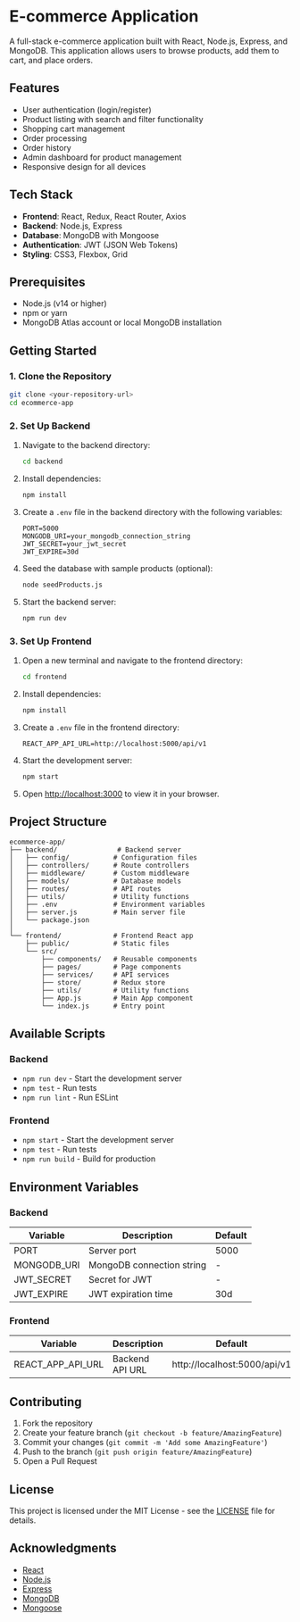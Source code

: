 # E-commerce Application

A full-stack e-commerce application built with React, Node.js, Express, and MongoDB. This application allows users to browse products, add them to cart, and place orders.

## Features

- User authentication (login/register)
- Product listing with search and filter functionality
- Shopping cart management
- Order processing
- Order history
- Admin dashboard for product management
- Responsive design for all devices

## Tech Stack

- **Frontend**: React, Redux, React Router, Axios
- **Backend**: Node.js, Express
- **Database**: MongoDB with Mongoose
- **Authentication**: JWT (JSON Web Tokens)
- **Styling**: CSS3, Flexbox, Grid

## Prerequisites

- Node.js (v14 or higher)
- npm or yarn
- MongoDB Atlas account or local MongoDB installation

## Getting Started

### 1. Clone the Repository

```bash
git clone <your-repository-url>
cd ecommerce-app
```

### 2. Set Up Backend

1. Navigate to the backend directory:
   ```bash
   cd backend
   ```

2. Install dependencies:
   ```bash
   npm install
   ```

3. Create a `.env` file in the backend directory with the following variables:
   ```
   PORT=5000
   MONGODB_URI=your_mongodb_connection_string
   JWT_SECRET=your_jwt_secret
   JWT_EXPIRE=30d
   ```

4. Seed the database with sample products (optional):
   ```bash
   node seedProducts.js
   ```

5. Start the backend server:
   ```bash
   npm run dev
   ```

### 3. Set Up Frontend

1. Open a new terminal and navigate to the frontend directory:
   ```bash
   cd frontend
   ```

2. Install dependencies:
   ```bash
   npm install
   ```

3. Create a `.env` file in the frontend directory:
   ```
   REACT_APP_API_URL=http://localhost:5000/api/v1
   ```

4. Start the development server:
   ```bash
   npm start
   ```

5. Open [http://localhost:3000](http://localhost:3000) to view it in your browser.

## Project Structure

```
ecommerce-app/
├── backend/               # Backend server
│   ├── config/           # Configuration files
│   ├── controllers/      # Route controllers
│   ├── middleware/       # Custom middleware
│   ├── models/           # Database models
│   ├── routes/           # API routes
│   ├── utils/            # Utility functions
│   ├── .env              # Environment variables
│   ├── server.js         # Main server file
│   └── package.json
│
└── frontend/             # Frontend React app
    ├── public/           # Static files
    └── src/
        ├── components/   # Reusable components
        ├── pages/        # Page components
        ├── services/     # API services
        ├── store/        # Redux store
        ├── utils/        # Utility functions
        ├── App.js        # Main App component
        └── index.js      # Entry point
```

## Available Scripts

### Backend

- `npm run dev` - Start the development server
- `npm test` - Run tests
- `npm run lint` - Run ESLint

### Frontend

- `npm start` - Start the development server
- `npm test` - Run tests
- `npm run build` - Build for production

## Environment Variables

### Backend

| Variable | Description | Default |
|----------|-------------|---------|
| PORT | Server port | 5000 |
| MONGODB_URI | MongoDB connection string | - |
| JWT_SECRET | Secret for JWT | - |
| JWT_EXPIRE | JWT expiration time | 30d |

### Frontend

| Variable | Description | Default |
|----------|-------------|---------|
| REACT_APP_API_URL | Backend API URL | http://localhost:5000/api/v1 |

## Contributing

1. Fork the repository
2. Create your feature branch (`git checkout -b feature/AmazingFeature`)
3. Commit your changes (`git commit -m 'Add some AmazingFeature'`)
4. Push to the branch (`git push origin feature/AmazingFeature`)
5. Open a Pull Request

## License

This project is licensed under the MIT License - see the [LICENSE](LICENSE) file for details.

## Acknowledgments

- [React](https://reactjs.org/)
- [Node.js](https://nodejs.org/)
- [Express](https://expressjs.com/)
- [MongoDB](https://www.mongodb.com/)
- [Mongoose](https://mongoosejs.com/)

